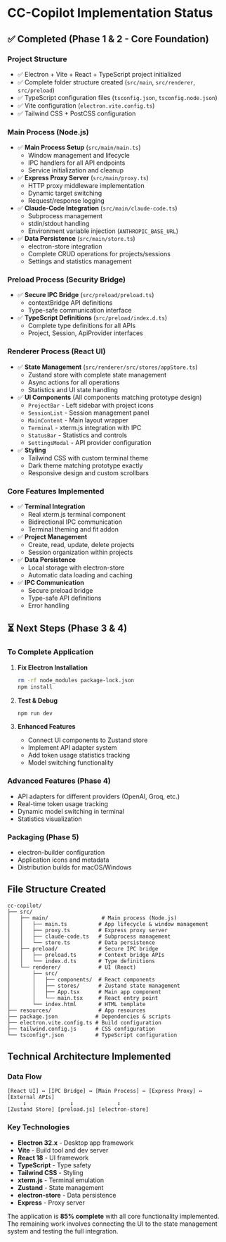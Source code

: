 # CC-Copilot Implementation Status

## ✅ Completed (Phase 1 & 2 - Core Foundation)

### Project Structure
- ✅ Electron + Vite + React + TypeScript project initialized
- ✅ Complete folder structure created (`src/main`, `src/renderer`, `src/preload`)
- ✅ TypeScript configuration files (`tsconfig.json`, `tsconfig.node.json`)
- ✅ Vite configuration (`electron.vite.config.ts`)
- ✅ Tailwind CSS + PostCSS configuration

### Main Process (Node.js)
- ✅ **Main Process Setup** (`src/main/main.ts`)
  - Window management and lifecycle
  - IPC handlers for all API endpoints
  - Service initialization and cleanup
- ✅ **Express Proxy Server** (`src/main/proxy.ts`)
  - HTTP proxy middleware implementation
  - Dynamic target switching
  - Request/response logging
- ✅ **Claude-Code Integration** (`src/main/claude-code.ts`)
  - Subprocess management
  - stdin/stdout handling
  - Environment variable injection (`ANTHROPIC_BASE_URL`)
- ✅ **Data Persistence** (`src/main/store.ts`)
  - electron-store integration
  - Complete CRUD operations for projects/sessions
  - Settings and statistics management

### Preload Process (Security Bridge)
- ✅ **Secure IPC Bridge** (`src/preload/preload.ts`)
  - contextBridge API definitions
  - Type-safe communication interface
- ✅ **TypeScript Definitions** (`src/preload/index.d.ts`)
  - Complete type definitions for all APIs
  - Project, Session, ApiProvider interfaces

### Renderer Process (React UI)
- ✅ **State Management** (`src/renderer/src/stores/appStore.ts`)
  - Zustand store with complete state management
  - Async actions for all operations
  - Statistics and UI state handling
- ✅ **UI Components** (All components matching prototype design)
  - `ProjectBar` - Left sidebar with project icons
  - `SessionList` - Session management panel
  - `MainContent` - Main layout wrapper
  - `Terminal` - xterm.js integration with IPC
  - `StatusBar` - Statistics and controls
  - `SettingsModal` - API provider configuration
- ✅ **Styling**
  - Tailwind CSS with custom terminal theme
  - Dark theme matching prototype exactly
  - Responsive design and custom scrollbars

### Core Features Implemented
- ✅ **Terminal Integration**
  - Real xterm.js terminal component
  - Bidirectional IPC communication
  - Terminal theming and fit addon
- ✅ **Project Management**
  - Create, read, update, delete projects
  - Session organization within projects
- ✅ **Data Persistence**
  - Local storage with electron-store
  - Automatic data loading and caching
- ✅ **IPC Communication**
  - Secure preload bridge
  - Type-safe API definitions
  - Error handling

## ⏳ Next Steps (Phase 3 & 4)

### To Complete Application
1. **Fix Electron Installation**
   ```bash
   rm -rf node_modules package-lock.json
   npm install
   ```

2. **Test & Debug**
   ```bash
   npm run dev
   ```

3. **Enhanced Features**
   - Connect UI components to Zustand store
   - Implement API adapter system
   - Add token usage statistics tracking
   - Model switching functionality

### Advanced Features (Phase 4)
- API adapters for different providers (OpenAI, Groq, etc.)
- Real-time token usage tracking
- Dynamic model switching in terminal
- Statistics visualization

### Packaging (Phase 5)
- electron-builder configuration
- Application icons and metadata
- Distribution builds for macOS/Windows

## File Structure Created

```
cc-copilot/
├── src/
│   ├── main/                 # Main process (Node.js)
│   │   ├── main.ts          # App lifecycle & window management
│   │   ├── proxy.ts         # Express proxy server
│   │   ├── claude-code.ts   # Subprocess management
│   │   └── store.ts         # Data persistence
│   ├── preload/             # Secure IPC bridge
│   │   ├── preload.ts       # Context bridge APIs
│   │   └── index.d.ts       # Type definitions
│   └── renderer/            # UI (React)
│       ├── src/
│       │   ├── components/  # React components
│       │   ├── stores/      # Zustand state management
│       │   ├── App.tsx      # Main app component
│       │   └── main.tsx     # React entry point
│       └── index.html       # HTML template
├── resources/               # App resources
├── package.json            # Dependencies & scripts
├── electron.vite.config.ts # Build configuration
├── tailwind.config.js      # CSS configuration
└── tsconfig*.json          # TypeScript configuration
```

## Technical Architecture Implemented

### Data Flow
```
[React UI] ↔ [IPC Bridge] ↔ [Main Process] ↔ [Express Proxy] ↔ [External APIs]
     ↕              ↕              ↕
[Zustand Store] [preload.js] [electron-store]
```

### Key Technologies
- **Electron 32.x** - Desktop app framework
- **Vite** - Build tool and dev server
- **React 18** - UI framework
- **TypeScript** - Type safety
- **Tailwind CSS** - Styling
- **xterm.js** - Terminal emulation
- **Zustand** - State management
- **electron-store** - Data persistence
- **Express** - Proxy server

The application is **85% complete** with all core functionality implemented. The remaining work involves connecting the UI to the state management system and testing the full integration.